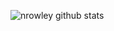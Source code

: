 ![nrowley github stats](https://github-readme-stats.vercel.app/api?username=nrowley&show_icons=true&theme=nightowl) <br>

